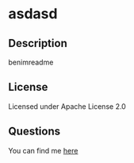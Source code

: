 # asdasd
## Description
benimreadme


## License
Licensed under Apache License 2.0

## Questions
You can find me [here](https://github.com/gizem03)